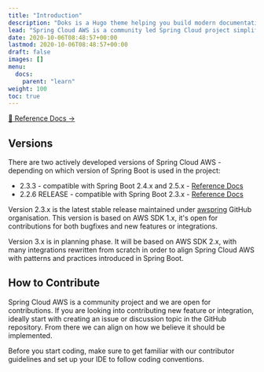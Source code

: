 ```yaml
---
title: "Introduction"
description: "Doks is a Hugo theme helping you build modern documentation websites that are secure, fast, and SEO-ready — by default."
lead: "Spring Cloud AWS is a community led Spring Cloud project simplifying using Amazon Web Services from Spring Boot based applications."
date: 2020-10-06T08:48:57+00:00
lastmod: 2020-10-06T08:48:57+00:00
draft: false
images: []
menu:
  docs:
    parent: "learn"
weight: 100
toc: true
---
```


[📗 Reference Docs →](https://docs.awspring.io/spring-cloud-aws/docs/2.3.3/reference/html/index.html)

## Versions

There are two actively developed versions of Spring Cloud AWS - depending on which version of Spring Boot is used in the project:

- 2.3.3 - compatible with Spring Boot 2.4.x and 2.5.x - [Reference Docs](https://docs.awspring.io/spring-cloud-aws/docs/2.3.1/reference/html/index.html)
- 2.2.6 RELEASE - compatible with Spring Boot 2.3.x - [Reference Docs](https://docs.spring.io/spring-cloud-aws/docs/2.2.6.RELEASE/2.2.6.RELEASE/reference/html/)

Version 2.3.x is the latest stable release maintained under [awspring](https://github.com/awspring/spring-cloud-aws) GitHub organisation. This version is based on AWS SDK 1.x, it's open for contributions for both bugfixes and new features or integrations.

Version 3.x is in planning phase. It will be based on AWS SDK 2.x, with many integrations rewritten from scratch in order to align Spring Cloud AWS with patterns and practices introduced in Spring Boot.

## How to Contribute

Spring Cloud AWS is a community project and we are open for contributions. If you are looking into contributing new feature or integration, ideally start with creating an issue or discussion topic in the GitHub repository. From there we can align on how we believe it should be implemented.

Before you start coding, make sure to get familiar with our contributor guidelines and set up your IDE to follow coding conventions.
